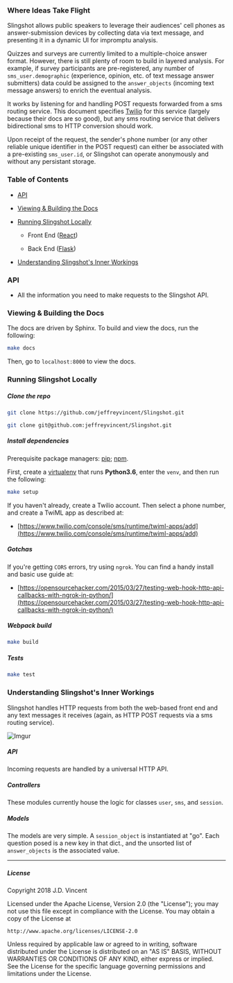 ### Where Ideas Take Flight


Slingshot allows public speakers to leverage their audiences' cell phones as answer-submission devices by collecting data via text message, and presenting it in a dynamic UI for impromptu analysis. 

Quizzes and surveys are currently limited to a multiple-choice answer format. However, there is still plenty of room to build in layered analysis. For example, if survey participants are pre-registered, any number of `sms_user.demographic` (experience, opinion, etc. of text message answer submitters) data could be assigned to the `answer_objects` (incoming text message answers) to enrich the eventual analysis. 

It works by listening for and handling POST requests forwarded from a sms routing service. This document specifies [Twilio](https://twilio.com) for this service (largely because their docs are so good), but any sms routing service that delivers bidirectional sms to HTTP conversion should work. 

Upon receipt of the request, the sender's phone number (or any other reliable unique identifier in the POST request) can either be associated with a pre-existing `sms_user.id`, or Slingshot can operate anonymously and without any persistant storage. 

### Table of Contents

- [API]()

- [Viewing & Building the Docs]()

- [Running Slingshot Locally]()

  - Front End ([React](https://reactjs.org))
  
  - Back End ([Flask](http://flask.pocoo.org/))

- [Understanding Slingshot's Inner Workings]()


### API   

- All the information you need to make requests to the Slingshot API.

### Viewing & Building the Docs

The docs are driven by Sphinx. To build and view the docs, run the following: 

```bash
make docs
```
Then, go to `localhost:8000` to view the docs. 

### Running Slingshot Locally

##### Clone the repo

```bash
git clone https://github.com/jeffreyvincent/Slingshot.git
```
```bash
git clone git@github.com:jeffreyvincent/Slingshot.git
```
##### Install dependencies

Prerequisite package managers: [pip](https://pypi.org/project/pip/); [npm](https://www.npmjs.com/).

First, create a [virtualenv](https://pypi.org/project/virtualenv/) that runs **Python3.6**, enter the `venv`, and then run the following:

```bash
make setup
```
If you haven't already, create a Twilio account. Then select a phone number, and create a TwiML app as described at: 

- [https://www.twilio.com/console/sms/runtime/twiml-apps/add](https://www.twilio.com/console/sms/runtime/twiml-apps/add)
  
##### Gotchas

If you're getting `CORS` errors, try using `ngrok`. You can find a handy install and basic use guide at: 

- [https://opensourcehacker.com/2015/03/27/testing-web-hook-http-api-callbacks-with-ngrok-in-python/](https://opensourcehacker.com/2015/03/27/testing-web-hook-http-api-callbacks-with-ngrok-in-python/)

##### Webpack build
 
```bash
make build
```
    
##### Tests

```bash
make test
```

### Understanding Slingshot's Inner Workings

Slingshot handles HTTP requests from both the web-based front end and any text messages it receives (again, as HTTP POST requests via a sms routing service). 
  
![Imgur](https://i.imgur.com/OMkNnpP.jpg)

##### API

Incoming requests are handled by a universal HTTP API. 

##### Controllers

These modules currently house the logic for classes ``user``, ``sms``, and ``session``. 

##### Models

The models are very simple. A ``session_object`` is instantiated at "go". Each question posed is a new key in that dict., and the unsorted list of ``answer_objects`` is the associated value. 

-----------------------------------------------------

##### License

Copyright 2018 J.D. Vincent

Licensed under the Apache License, Version 2.0 (the "License");
you may not use this file except in compliance with the License.
You may obtain a copy of the License at

    http://www.apache.org/licenses/LICENSE-2.0

Unless required by applicable law or agreed to in writing, software
distributed under the License is distributed on an "AS IS" BASIS,
WITHOUT WARRANTIES OR CONDITIONS OF ANY KIND, either express or implied.
See the License for the specific language governing permissions and
limitations under the License.
